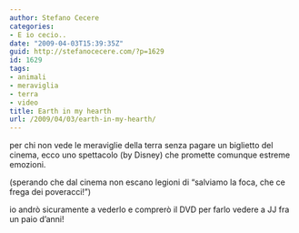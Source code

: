 ```yaml
---
author: Stefano Cecere
categories:
- E io cecio..
date: "2009-04-03T15:39:35Z"
guid: http://stefanocecere.com/?p=1629
id: 1629
tags:
- animali
- meraviglia
- terra
- video
title: Earth in my hearth
url: /2009/04/03/earth-in-my-hearth/
---
```


per chi non vede le meraviglie della terra senza pagare un biglietto del cinema, ecco uno spettacolo (by Disney) che promette comunque estreme emozioni.
  
(sperando che dal cinema non escano legioni di &#8220;salviamo la foca, che ce frega dei poveracci!&#8221;)
  
io andrò sicuramente a vederlo e comprerò il DVD per farlo vedere a JJ fra un paio d&#8217;anni!